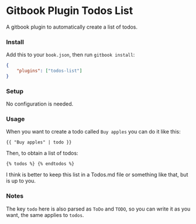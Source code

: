 Gitbook Plugin Todos List
=============

A gitbook plugin to automatically create a list of todos.

### Install

Add this to your `book.json`, then run `gitbook install`:

```json
{
    "plugins": ["todos-list"]
}
```

### Setup

No configuration is needed.

### Usage

When you want to create a todo called `Buy apples` you can do it like this:

```
{{ "Buy apples" | todo }}
```

Then, to obtain a list of todos:

```
{% todos %} {% endtodos %}
```

I think is better to keep this list in a Todos.md file or something like that, but is up to you.

### Notes

The key `todo` here is also parsed as `ToDo` and `TODO`, so you can write it as you want, the same applies to `todos`.